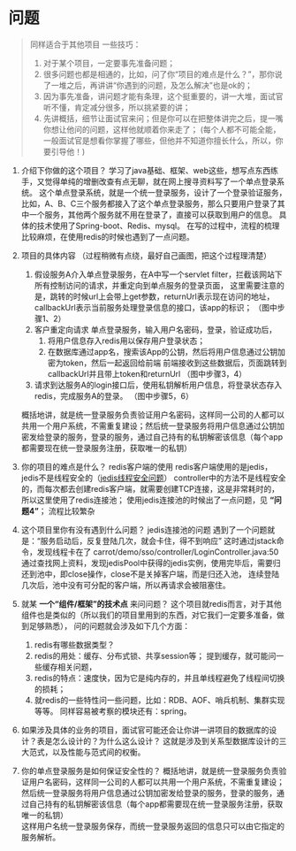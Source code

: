 # 问题

> 同样适合于其他项目
> 一些技巧：
> 1. 对于某个项目，一定要事先准备问题；
> 2. 很多问题也都是相通的，比如，问了你“项目的难点是什么？”，那你说了一堆之后，再讲讲“你遇到的问题，及怎么解决”也是ok的；
> 3. 因为事先准备，讲问题才能有条理，这个挺重要的，讲一大堆，面试官听不懂，肯定减分很多，所以挑紧要的讲；
> 4. 先讲概括，细节让面试官来问；但是你可以在把整体讲完之后，提一嘴你想让他问的问题，这样他就顺着你来走了；
> (每个人都不可能全能，一般面试官是想看你掌握了哪些，但他并不知道你擅长什么，所以，你要引导他！)

1. 介绍下你做的这个项目？
   学习了java基础、框架、web这些，想写点东西练手，又觉得单纯的增删改查有点无聊，就在网上搜寻资料写了一个单点登录系统。
   这个单点登录系统，就是一个统一登录服务，设计了一个登录验证服务，比如，A、B、C三个服务都接入了这个单点登录服务，那么只要用户登录了其中一个服务，其他两个服务就不用在登录了，直接可以获取到用户的信息。
   具体的技术使用了Spring-boot、Redis、mysql。
   在写的过程中，流程的梳理比较麻烦，在使用redis的时候也遇到了一点问题。
   
2. 项目的具体内容
   （过程稍微有点绕，最好自己画图，把这个过程理清楚）
   1. 假设服务A介入单点登录服务，在A中写一个servlet filter，拦截该网站下所有控制访问的请求，并重定向到单点服务的登录页面，
   这里需要注意的是，跳转的时候url上会带上get参数，returnUrl表示现在访问的地址，callbackUrl表示当前服务处理登录信息的接口，该app的标识；
   （图中步骤1、2）
   2. 客户重定向请求 单点登录服务，输入用户名密码，登录，验证成功后，
      1. 将用户信息存入redis用以保存用户登录状态；  
      2. 在数据库通过app名，搜索该App的公钥，然后将用户信息通过公钥加密为token，然后一起返回给前端
      前端接收到这些数据后，页面跳转到callbackUrl并且带上token和returnUrl
    （图中步骤3，4）
   3. 请求到达服务A的login接口后，使用私钥解析用户信息，将登录状态存入redis，完成服务A的登录。
   （图中步骤5，6）
      
   概括地讲，就是统一登录服务负责验证用户名密码，这样同一公司的人都可以共用一个用户系统，不需重复建设；然后统一登录服务将用户信息通过公钥加密发给登录的服务，登录的服务，通过自己持有的私钥解密该信息（每个app都需要现在统一登录服务注册，获取唯一的私钥）   
      
3. 你的项目的难点是什么？
   redis客户端的使用
      redis客户端使用的是jedis，jedis不是线程安全的（[jedis线程安全问题](https://www.jianshu.com/p/5e4a1f92c88f "jedis线程安全问题")）
      controller中的方法不是线程安全的，而每次都去创建redis客户端，就需要创建TCP连接，这是非常耗时的，所以这里使用了redis连接池；
      使用jedis连接池的时候出了一点问题，见 **“问题4”**；
   流程比较繁杂
   
4. 这个项目里你有没有遇到什么问题？
   jedis连接池的问题
   遇到了一个问题就是：“服务启动后，反复登陆几次，就会卡住，得不到响应”
   这时通过jstack命令，发现线程卡在了 carrot/demo/sso/controller/LoginController.java:50 
   通过查找网上资料，发现jedisPool中获得的jedis实例，使用完毕后，需要归还到池中，即close操作，close不是关掉客户端，而是归还入池，
   连续登陆几次后，池中没有可分配的客户端，所以再请求会被阻塞住。

5. 就某 **一个“组件/框架”的技术点** 来问问题？
   这个项目就redis而言，对于其他组件也是类似的（所以我们的项目里用到的东西，对它我们一定要多准备，做到足够熟悉），
   问的问题就会涉及如下几个方面：
      1. redis有哪些数据类型？
      2. redis的用处：缓存、分布式锁、共享session等；
         提到缓存，就可能问一些缓存相关问题，
      3. redis的特点：速度快，因为它是纯内存的，并且单线程避免了线程间切换的损耗；
      4. 就redis的一些特性问一些问题，比如：RDB、AOF、哨兵机制、集群实现等等。
   同样容易被考察的模块还有：spring。
 6. 如果涉及具体的业务的项目，面试官可能还会让你讲一讲项目的数据库的设计？表是怎么设计的？为什么这么设计？
      这就是涉及到关系型数据库设计的三大范式，以及性能与范式间的权衡。

 7. 你的单点登录服务是如何保证安全性的？
   概括地讲，就是统一登录服务负责验证用户名密码，这样同一公司的人都可以共用一个用户系统，不需重复建设；然后统一登录服务将用户信息通过公钥加密发给登录的服务，登录的服务，通过自己持有的私钥解密该信息（每个app都需要现在统一登录服务注册，获取唯一的私钥）  
   这样用户名统一登录服务保存，而统一登录服务返回的信息只可以由它指定的服务解析。
